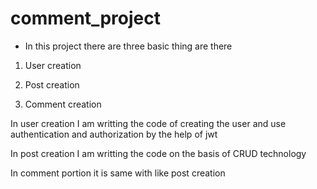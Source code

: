 # comment_project

* In this project there are three basic thing are there


1) User creation 

2) Post creation

3) Comment creation 

In user creation I am writting the code of creating the user and use authentication and authorization by the help of jwt

In post creation I am writting the code on the basis of CRUD technology 

In comment portion it is same with like post creation 


